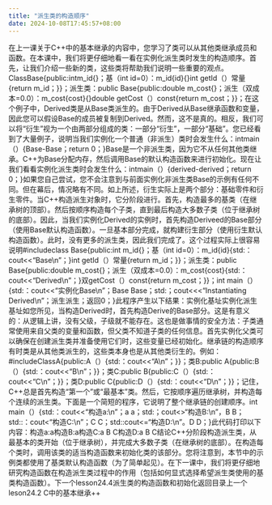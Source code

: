 ```yaml
---
title: "派生类的构造顺序"
date: 2024-10-08T17:45:57+08:00
---
```


在上一课关于C++中的基本继承的内容中，您学习了类可以从其他类继承成员和函数。在本课中，我们将更仔细地看一看在实例化派生类时发生的构造顺序。首先，让我们介绍一些新的类，这些类将帮助我们说明一些重要的观点。ClassBase{public:intm_id{}；基（int id=0）：m_id{id}{}int getId（）常量{return m_id；}}；派生类：public Base{public:double m_cost{}；派生（双成本=0.0）：m_cost{cost}{}double getCost（）const{return m_cost；}}；在这个例子中，Derived类是从Base类派生的。由于Derived从Base继承函数和变量，因此您可以假设Base的成员被复制到Derived。然而，这不是真的。相反，我们可以将“衍生”视为一个由两部分组成的类：一部分“衍生”，一部分“基础”。您已经看到了大量例子，说明当我们实例化一个普通（非派生）类时会发生什么：intmain（）{Base-Base；return 0；}Base是一个非派生类，因为它不从任何其他类继承。C++为Base分配内存，然后调用Base的默认构造函数来进行初始化。现在让我们看看实例化派生类时会发生什么：intmain（）{derived-derived；return 0；}如果您自己尝试，您不会注意到与前面实例化非派生类Base的示例有任何不同。但在幕后，情况略有不同。如上所述，衍生实际上是两个部分：基础零件和衍生零件。当C++构造派生对象时，它分阶段进行。首先，构造最多的基类（在继承树的顶部）。然后按顺序构造每个子类，直到最后构造大多数子类（位于继承树的底部）。因此，当我们实例化Derived的实例时，首先构造Deriveed的Base部分（使用Base默认构造函数）。一旦基本部分完成，就构建衍生部分（使用衍生默认构造函数）。此时，没有更多的派生类，因此我们完成了。这个过程实际上很容易说明#include<iostream>class Base{public:int m_id{}；基（int id=0）：m_id{id}{std:：cout<<“Base\n”；}int getId（）常量{return m_id；}}；派生类：public Base{public:double m_cost{}；派生（双成本=0.0）：m_cost{cost}{std:：cout<<“Derived\n”；}双getCost（）const{return m_cost；}}；int main（）{std:：cout<<“实例化Base\n”；Base Base；std:；cout<<<“Instantiating Derived\n”；派生派生；返回0；}此程序产生以下结果：实例化基址实例化派生基址如您所见，当构造Derived时，首先构造Derive的Base部分。这是有意义的：从逻辑上讲，没有父级，子级就不能存在。这也是做事情的安全方法：子类通常使用来自父类的变量和函数，但父类不知道子类的任何信息。首先实例化父类可以确保在创建派生类并准备使用它们时，这些变量已经初始化。继承链的构造顺序有时类是从其他类派生的，这些类本身也是从其他类衍生的。例如：#include<iostream>ClassA{public:A（）{std:：cout<<“A\n”；}}；类B:public A{public:B（）{std:：cout<<“B\n”；}}；类C:public B{public:C（）{std:：cout<<“C\n”；}}；类D:public C{public:D（）{std:：cout<<“D\n”；}}；记住，C++总是首先构造“第一个”或“最基本”类。然后，它按顺序遍历继承树，并构造每个连续的派生类。下面是一个简短的程序，它说明了整个继承链的创建顺序。int main（）{std:：cout<<“构造a:\n”；a a；std:；cout<>“构造B:\n”，B B；std::：cout<“构造C:\n”；C C；std::cout<=“构造D:\n”。D D；}此代码打印以下内容：构造a:a构造B:a构造C:a B C构造D:a B C结论C++分阶段构造派生类，从最基本的类开始（位于继承树），并完成大多数子类（在继承树的底部）。在构造每个类时，调用该类的适当构造函数来初始化类的该部分。您将注意到，本节中的示例类都使用了基类默认构造函数（为了简单起见）。在下一课中，我们将更仔细地研究构造函数在构造派生类过程中的作用（包括如何显式选择希望派生类使用的基类构造函数）。下一个lesson24.4派生类的构造函数和初始化返回目录上一个leson24.2 C中的基本继承++

